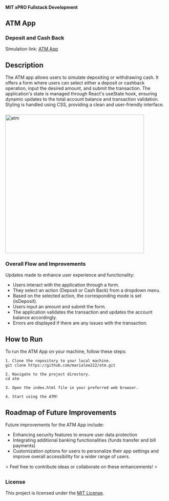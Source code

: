 #### MIT xPRO Fullstack Development
## ATM App
### Deposit and Cash Back
Simulation link: [ATM App](https://marialee222.github.io/atm/)

## Description 
The ATM app allows users to simulate depositing or withdrawing cash. It offers a form where users can select either a deposit or cashback operation, input the desired amount, and submit the transaction. The application's state is managed through React's useState hook, ensuring dynamic updates to the total account balance and transaction validation. Styling is handled using CSS, providing a clean and user-friendly interface.

###


<img width="433" alt="atm" src="https://github.com/marialee222/atm/assets/150623001/ae5e77e0-6b52-4e81-8447-6ad5044e8d4a">


### Overall Flow and Improvements
Updates made to enhance user experience and functionality: 

 - Users interact with the application through a form.
 - They select an action (Deposit or Cash Back) from a dropdown menu.
 - Based on the selected action, the corresponding mode is set (isDeposit).
 - Users input an amount and submit the form.
 - The application validates the transaction and updates the account balance accordingly.
 - Errors are displayed if there are any issues with the transaction.

## How to Run
To run the ATM App on your machine, follow these steps: 

	1. Clone the repository to your local machine. 
	git clone https://github.com/marialee222/atm.git 

	2. Navigate to the project directory.
	cd atm 

	3. Open the index.html file in your preferred web browser.

	4. Start using the ATM!

## Roadmap of Future Improvements
Future improvements for the ATM App include:
 - Enhancing security features to ensure user data protection
 - Integrating additional banking functionalities (funds transfer and bill payments)
 - Customization options for users to personalize their app settings and improve overall accessibility for a wider range of users.
   
:star: Feel free to contribute ideas or collaborate on these enhancements! :star:

### License
This project is licensed under the [MIT License](https://opensource.org/licenses/MIT).
